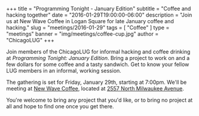 +++
title = "Programming Tonight - January Edition"
subtitle = "Coffee and hacking together"
date = "2016-01-29T19:00:00-06:00"
description = "Join us at New Wave Coffee in Logan Square for late January coffee and hacking."
slug = "meetings/2016-01-29"
tags = [ "Coffee" ] 
type = "meetings"
banner = "img/meetings/coffee-cup.jpg"
author = "ChicagoLUG"
+++

Join members of the ChicagoLUG for informal hacking and coffee drinking
at *Programming Tonight: January Edition*. Bring a project to work on
and a few dollars for some coffee and a tasty sandwich. Get to know your
fellow LUG members in an informal, working session.

The gathering is set for Friday, January 29th, starting at 7:00pm. We'll
be meeting at [New Wave
Coffee](https://chicagolug.org/locations/new-wave-coffee.html), located
at [2557 North Milwaukee Avenue](http://ur1.ca/glmp1).

You're welcome to bring any project that you'd like, or to bring no
project at all and hope to find one once you get there.
